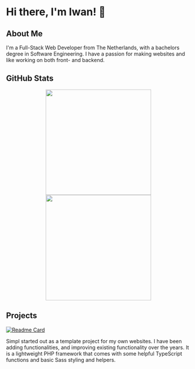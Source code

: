 # Hi there, I'm Iwan! 👋

## About Me

I'm a Full-Stack Web Developer from The Netherlands, with a bachelors degree in Software Engineering. I have a passion for making websites and like working on both front- and backend.

## GitHub Stats

<div align="center">

<img height=288 src="https://github-readme-stats.vercel.app/api/top-langs/?username=IJuanTM&langs_count=5&hide=hack,tsql&hide_title=true&card_width=352&theme=dark">

<img height=288 src="https://github-readme-stats.vercel.app/api?username=IJuanTM&show_icons=true&count_private=true&include_all_commits=true&show=reviews,prs_merged,prs_merged_percentage&hide_title=true&card_width=352&theme=dark">

</div>

## Projects

[![Readme Card](https://github-readme-stats.vercel.app/api/pin/?username=IJuanTM&repo=simpl&theme=dark)](https://github.com/IJuanTM/simpl)

Simpl started out as a template project for my own websites. I have been adding functionalities, and improving existing functionality over the years. It is a lightweight PHP framework that comes with some helpful TypeScript functions and basic Sass styling and helpers.
